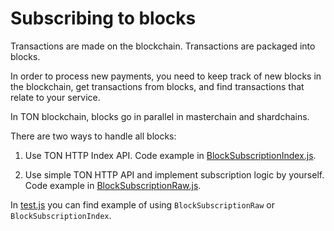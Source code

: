 # Subscribing to blocks

Transactions are made on the blockchain. Transactions are packaged into blocks.

In order to process new payments, you need to keep track of new blocks in the blockchain, get transactions from blocks, and find transactions that relate to your service.

In TON blockchain, blocks go in parallel in masterchain and shardchains.

There are two ways to handle all blocks:

1. Use TON HTTP Index API. Code example in [BlockSubscriptionIndex.js](BlockSubscriptionIndex.js). 

2. Use simple TON HTTP API and implement subscription logic by yourself. Code example in [BlockSubscriptionRaw.js](BlockSubscriptionRaw.js).

In [test.js](test.js) you can find example of using `BlockSubscriptionRaw` or `BlockSubscriptionIndex`.

